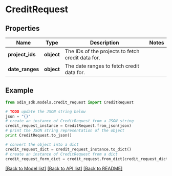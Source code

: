 # CreditRequest


## Properties

Name | Type | Description | Notes
------------ | ------------- | ------------- | -------------
**project_ids** | **object** | The IDs of the projects to fetch credit data for. | 
**date_ranges** | **object** | The date ranges to fetch credit data for. | 

## Example

```python
from odin_sdk.models.credit_request import CreditRequest

# TODO update the JSON string below
json = "{}"
# create an instance of CreditRequest from a JSON string
credit_request_instance = CreditRequest.from_json(json)
# print the JSON string representation of the object
print CreditRequest.to_json()

# convert the object into a dict
credit_request_dict = credit_request_instance.to_dict()
# create an instance of CreditRequest from a dict
credit_request_form_dict = credit_request.from_dict(credit_request_dict)
```
[[Back to Model list]](../README.md#documentation-for-models) [[Back to API list]](../README.md#documentation-for-api-endpoints) [[Back to README]](../README.md)


